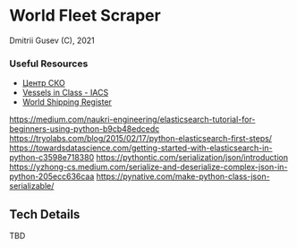 # World Fleet Scraper
Dmitrii Gusev (C), 2021

### Useful Resources
  - [Центр СКО](https://www.c-sko.ru/)
  - [Vessels in Class - IACS](http://www.iacs.org.uk/ship-company-data/vessels-in-class/)
  - [World Shipping Register](https://world-ships.com/)


https://medium.com/naukri-engineering/elasticsearch-tutorial-for-beginners-using-python-b9cb48edcedc
https://tryolabs.com/blog/2015/02/17/python-elasticsearch-first-steps/
https://towardsdatascience.com/getting-started-with-elasticsearch-in-python-c3598e718380
https://pythontic.com/serialization/json/introduction
https://yzhong-cs.medium.com/serialize-and-deserialize-complex-json-in-python-205ecc636caa
https://pynative.com/make-python-class-json-serializable/

## Tech Details
TBD